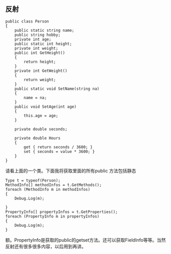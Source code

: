 ## 反射  
	public class Person
    {
        public static string name;
        public string hobby;
        private int age;
        public static int height;
        private int weight;
        public int GetHeight()
        {
            return height;
        }
        private int GetWeight()
        {
            return weight;
        }
        public static void SetName(string na)
        {
            name = na;
        }
        public void SetAge(int age)
        {
            this.age = age;
        }

        private double seconds;

        private double Hours
        {
            get { return seconds / 3600; }
            set { seconds = value * 3600; }
        }
    }

请看上面的一个类。下面我将获取里面的所有public 方法包括静态  

	Type t = typeof(Person);
    MethodInfo[] methodInfos = t.GetMethods();
    foreach (MethodInfo m in methodInfos)
    {
        Debug.Log(m);

    }
    PropertyInfo[] propertyInfos = t.GetProperties();
    foreach (PropertyInfo m in propertyInfos)
    {
        Debug.Log(m);
    }
额。PropertyInfo是获取的public的getset方法。还可以获取FieldInfo等等。当然反射还有很多很多内容，以后用到再讲。